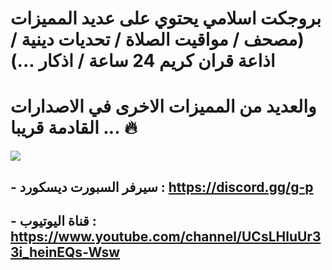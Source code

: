 # بروجكت اسلامي يحتوي على عديد المميزات (مصحف / مواقيت الصلاة / تحديات دينية / اذاعة قران كريم 24 ساعة / اذكار ...) 
# والعديد من المميزات الاخرى في الاصدارات القادمة قريبا ... 🔥
<img src="https://media.discordapp.net/attachments/1132976423943028798/1222847629256298587/New_Project_1_1.png?ex=6617b49a&is=66053f9a&hm=b0f5fec81c6a6463eeca37eed02caf51249c536ff9813e66dda53d1c5a5d1f9f&=&format=webp&quality=lossless&width=687&height=386"/>

## - سيرفر السبورت ديسكورد : https://discord.gg/g-p
## - قناة اليوتيوب : https://www.youtube.com/channel/UCsLHluUr33i_heinEQs-Wsw
